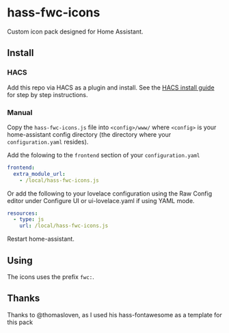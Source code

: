 # hass-fwc-icons

Custom icon pack designed for Home Assistant.

## Install

### HACS

Add this repo via HACS as a plugin and install. See the [HACS install guide](./HACS_INSTALL.md) for step by step instructions.

### Manual

Copy the `hass-fwc-icons.js` file into `<config>/www/` where `<config>` is your home-assistant config directory (the directory where your `configuration.yaml` resides).

Add the folowing to the `frontend` section of your `configuration.yaml`

```yaml
frontend:
  extra_module_url:
    - /local/hass-fwc-icons.js
```

Or add the following to your lovelace configuration using the Raw Config editor under Configure UI or ui-lovelace.yaml if using YAML mode.

```yaml
resources:
  - type: js
    url: /local/hass-fwc-icons.js
```

Restart home-assistant.

## Using

The icons uses the prefix `fwc:`.

## Thanks

Thanks to @thomasloven, as I used his hass-fontawesome as a template for this pack
